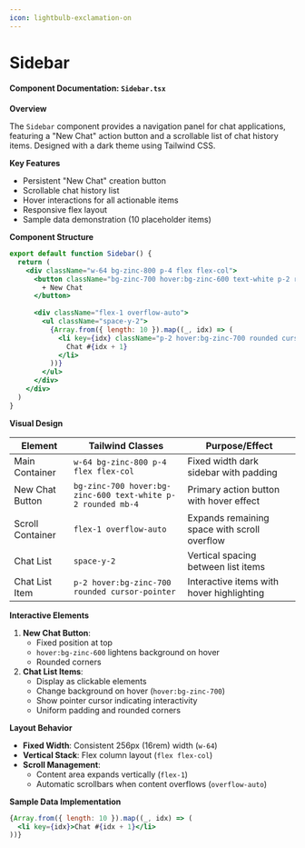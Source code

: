 ```yaml
---
icon: lightbulb-exclamation-on
---
```


# Sidebar

#### Component Documentation: `Sidebar.tsx`

**Overview**

The `Sidebar` component provides a navigation panel for chat applications, featuring a "New Chat" action button and a scrollable list of chat history items. Designed with a dark theme using Tailwind CSS.

**Key Features**

* Persistent "New Chat" creation button
* Scrollable chat history list
* Hover interactions for all actionable items
* Responsive flex layout
* Sample data demonstration (10 placeholder items)

**Component Structure**

```jsx
export default function Sidebar() {
  return (
    <div className="w-64 bg-zinc-800 p-4 flex flex-col">
      <button className="bg-zinc-700 hover:bg-zinc-600 text-white p-2 rounded mb-4">
        + New Chat
      </button>
      
      <div className="flex-1 overflow-auto">
        <ul className="space-y-2">
          {Array.from({ length: 10 }).map((_, idx) => (
            <li key={idx} className="p-2 hover:bg-zinc-700 rounded cursor-pointer">
              Chat #{idx + 1}
            </li>
          ))}
        </ul>
      </div>
    </div>
  )
}
```

**Visual Design**

| Element          | Tailwind Classes                                            | Purpose/Effect                               |
| ---------------- | ----------------------------------------------------------- | -------------------------------------------- |
| Main Container   | `w-64 bg-zinc-800 p-4 flex flex-col`                        | Fixed width dark sidebar with padding        |
| New Chat Button  | `bg-zinc-700 hover:bg-zinc-600 text-white p-2 rounded mb-4` | Primary action button with hover effect      |
| Scroll Container | `flex-1 overflow-auto`                                      | Expands remaining space with scroll overflow |
| Chat List        | `space-y-2`                                                 | Vertical spacing between list items          |
| Chat List Item   | `p-2 hover:bg-zinc-700 rounded cursor-pointer`              | Interactive items with hover highlighting    |

**Interactive Elements**

1. **New Chat Button**:
   * Fixed position at top
   * `hover:bg-zinc-600` lightens background on hover
   * Rounded corners
2. **Chat List Items**:
   * Display as clickable elements
   * Change background on hover (`hover:bg-zinc-700`)
   * Show pointer cursor indicating interactivity
   * Uniform padding and rounded corners

**Layout Behavior**

* **Fixed Width**: Consistent 256px (16rem) width (`w-64`)
* **Vertical Stack**: Flex column layout (`flex flex-col`)
* **Scroll Management**:
  * Content area expands vertically (`flex-1`)
  * Automatic scrollbars when content overflows (`overflow-auto`)

**Sample Data Implementation**

```jsx
{Array.from({ length: 10 }).map((_, idx) => (
  <li key={idx}>Chat #{idx + 1}</li>
))}
```

